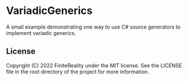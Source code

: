 # VariadicGenerics #

A small example demonstrating one way to use C# source generators to implement
variadic generics.

## License ##

Copyright (C) 2022 FiniteReality under the MIT license. See the LICENSE file in
the root directory of the project for more information.
